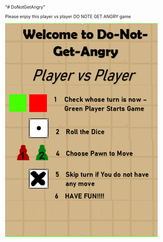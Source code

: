 "# DoNotGetAngry" 

Please enjoy this player vs player DO NOTE GET ANGRY game

![info](src/main/resources/Welcome_Board.png)
